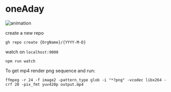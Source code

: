 # oneAday

![animation](./output/render.gif?raw=true)

create a new repo
```
gh repo create {OrgName}/{YYYY-M-D}
```

watch on `localhost:9000`
```
npm run watch
```

To get mp4 render png sequence and run:
```
ffmpeg -r 24 -f image2 -pattern_type glob -i "*?png" -vcodec libx264 -crf 20 -pix_fmt yuv420p output.mp4
```